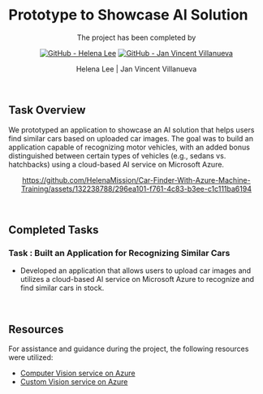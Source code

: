 # Prototype to Showcase AI Solution

<div align="center">

The project has been completed by 

[![GitHub - Helena Lee](https://img.shields.io/badge/GitHub-100000?style=for-the-badge&logo=github&logoColor=white)](https://github.com/HelenaMission) [![GitHub - Jan Vincent Villanueva](https://img.shields.io/badge/GitHub-100000?style=for-the-badge&logo=github&logoColor=white)](https://github.com/jvvillanueva9104)

Helena Lee | Jan Vincent Villanueva

</div>

<br />

## Task Overview

We prototyped an application to showcase an AI solution that helps users find similar cars based on uploaded car images. The goal was to build an application capable of recognizing motor vehicles, with an added bonus distinguished between certain types of vehicles (e.g., sedans vs. hatchbacks) using a cloud-based AI service on Microsoft Azure.


<div align="center">

https://github.com/HelenaMission/Car-Finder-With-Azure-Machine-Training/assets/132238788/296ea101-f761-4c83-b3ee-c1c111ba6194

</div>

<br />

## Completed Tasks

### Task : Built an Application for Recognizing Similar Cars

- Developed an application that allows users to upload car images and utilizes a cloud-based AI service on Microsoft Azure to recognize and find similar cars in stock.

<br />

## Resources

For assistance and guidance during the project, the following resources were utilized:

- [Computer Vision service on Azure](https://docs.microsoft.com/en-us/azure/cognitive-services/computer-vision/) 
- [Custom Vision service on Azure](https://learn.microsoft.com/en-us/azure/cognitive-services/custom-vision-service/) 

